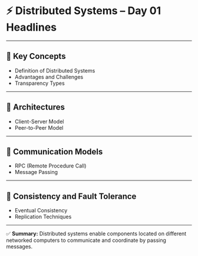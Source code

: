 # ⚡ Distributed Systems – Day 01 Headlines

---

## 🔹 Key Concepts
- Definition of Distributed Systems
- Advantages and Challenges
- Transparency Types

---

## 🔹 Architectures
- Client-Server Model
- Peer-to-Peer Model

---

## 🔹 Communication Models
- RPC (Remote Procedure Call)
- Message Passing

---

## 🔹 Consistency and Fault Tolerance
- Eventual Consistency
- Replication Techniques

---

✅ **Summary:** Distributed systems enable components located on different networked computers to communicate and coordinate by passing messages.
